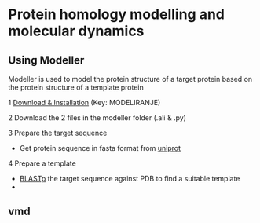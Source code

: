 # Protein homology modelling and molecular dynamics

## Using Modeller

Modeller is used to model the protein structure of a target protein based on the protein structure of a template protein

1 [Download & Installation](https://salilab.org/modeller/download_installation.html) (Key: MODELIRANJE)

2 Download the 2 files in the modeller folder (.ali & .py)

3 Prepare the target sequence
* Get protein sequence in fasta format from [uniprot](http://www.uniprot.org/)

4 Prepare a template
* [BLASTp](https://blast.ncbi.nlm.nih.gov/Blast.cgi?PAGE=Proteins) the target sequence against PDB to find a suitable template
* 



## vmd
